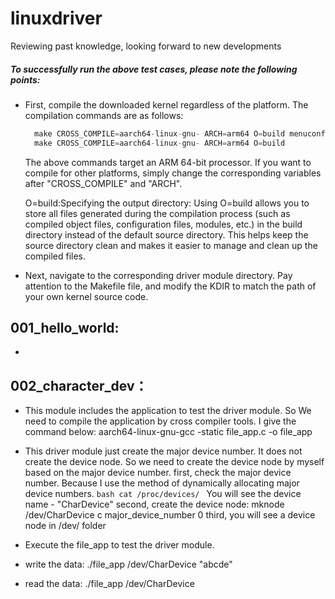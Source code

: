 # linuxdriver

Reviewing past knowledge, looking forward to new developments

##### To successfully run the above test cases, please note the following points:

 - First, compile the downloaded kernel regardless of the platform. The compilation commands are as follows:
   ```c
     make CROSS_COMPILE=aarch64-linux-gnu- ARCH=arm64 O=build menuconfig
     make CROSS_COMPILE=aarch64-linux-gnu- ARCH=arm64 O=build
   ```
   The above commands target an ARM 64-bit processor. If you want to compile for other platforms, simply change the corresponding variables after "CROSS_COMPILE" and "ARCH".

   O=build:Specifying the output directory: Using O=build allows you to store all files generated during the compilation process (such as compiled object files, configuration files, modules, etc.) in the build directory instead of the default source directory. This helps keep the source directory clean and makes it easier to manage and clean up 
       the compiled files.
- Next, navigate to the corresponding driver module directory. Pay attention to the Makefile file, and modify the KDIR to match the path of your own kernel source code.


## 001_hello_world:
  - 

## 002_character_dev：
  - This module includes the application to test the driver module. So We need to compile the application by cross compiler tools. I give the command below:
     aarch64-linux-gnu-gcc -static file_app.c -o file_app
  - This driver module just create the major device number. It does not create the device node. So we need to create the device node by myself based on the major device number.
     first, check the major device number. Because I use the method of dynamically allocating major device numbers.
        ```bash
           cat /proc/devices/
        ```
        You will see the device name - "CharDevice"
      second, create the device node:
           mknode  /dev/CharDevice c major_device_number 0
      third, you will see a device node in /dev/ folder

  - Execute the file_app to test the driver module.
  -  write the data:
       ./file_app /dev/CharDevice  "abcde"
  - read the data:
        ./file_app /dev/CharDevice 

